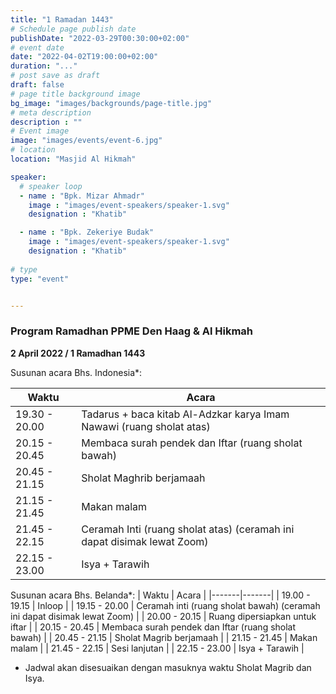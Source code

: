 ```yaml
---
title: "1 Ramadan 1443"
# Schedule page publish date
publishDate: "2022-03-29T00:30:00+02:00"
# event date
date: "2022-04-02T19:00:00+02:00"
duration: "..."
# post save as draft
draft: false
# page title background image
bg_image: "images/backgrounds/page-title.jpg"
# meta description
description : ""
# Event image
image: "images/events/event-6.jpg"
# location
location: "Masjid Al Hikmah"

speaker:
  # speaker loop
  - name : "Bpk. Mizar Ahmadr"
    image : "images/event-speakers/speaker-1.svg"
    designation : "Khatib"

  - name : "Bpk. Zekeriye Budak"
    image : "images/event-speakers/speaker-1.svg"
    designation : "Khatib"
    
# type
type: "event"


---
```



### Program Ramadhan PPME Den Haag & Al Hikmah

**2 April 2022 / 1 Ramadhan 1443**

Susunan acara Bhs. Indonesia*:

| Waktu | Acara |
|-------|-------|
| 19.30 - 20.00 | Tadarus + baca kitab Al-Adzkar karya Imam Nawawi (ruang sholat atas) |
| 20.15 - 20.45 | Membaca surah pendek dan Iftar (ruang sholat bawah) |
| 20.45 - 21.15 | Sholat Maghrib berjamaah |
| 21.15 - 21.45 | Makan malam |
| 21.45 - 22.15 | Ceramah Inti (ruang sholat atas) (ceramah ini dapat disimak lewat Zoom) |
| 22.15 - 23.00 | Isya + Tarawih |


Susunan acara Bhs. Belanda*:
| Waktu | Acara |
|-------|-------|
| 19.00 - 19.15 | Inloop |
| 19.15 - 20.00 | Ceramah inti (ruang sholat bawah) (ceramah ini dapat disimak lewat Zoom) |
| 20.00 - 20.15 | Ruang dipersiapkan untuk iftar |
| 20.15 - 20.45 | Membaca surah pendek dan Iftar (ruang sholat bawah) |
| 20.45 - 21.15 | Sholat Magrib berjamaah |
| 21.15 - 21.45 | Makan malam |
| 21.45 - 22.15 | Sesi lanjutan |
| 22.15 - 23.00 | Isya + Tarawih |

* Jadwal akan disesuaikan dengan masuknya waktu Sholat Magrib dan Isya.